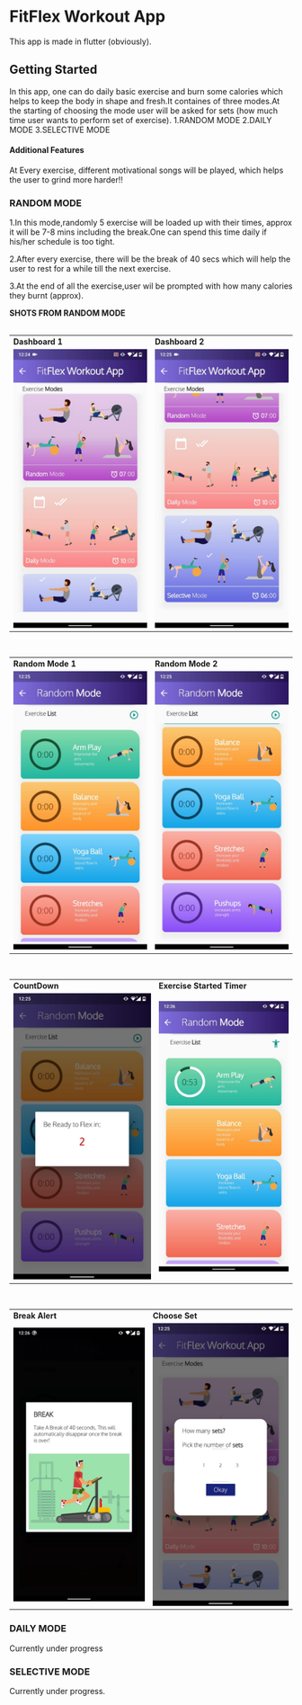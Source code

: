 # FitFlex Workout App

This app is made in flutter (obviously).

## Getting Started
In this app, one can do daily basic exercise and burn some calories which helps to keep the body in shape and fresh.It containes of three modes.At the starting of choosing the mode user will be asked for sets (how much time user wants to perform set of exercise).
1.RANDOM MODE
2.DAILY MODE
3.SELECTIVE MODE

#### Additional Features
At Every exercise, different motivational songs will be played, which helps the user to grind more harder!! 

### RANDOM MODE
1.In this mode,randomly 5 exercise will be loaded up with their times, approx it will be 7-8 mins including the break.One can spend this time daily if his/her schedule is too tight.

2.After every exercise, there will be the break of 40 secs which will help the user to rest for a while till the next exercise.

3.At the end of all the exercise,user wil be prompted with how many calories they burnt (approx).


<b>SHOTS FROM RANDOM MODE</b>
<br>
<br>
<table>
  <tr>
    <td><b>Dashboard 1</b></td>
     <td><b>Dashboard 2</b></td>
  </tr>
  <tr>
    <td><img src="/screenshots/dashboard1.jpeg" ></td>
    <td><img src="/screenshots/dasshboard2.jpeg"></td>
   
  </tr>
</table>
<br>
<table>
  <tr>
    <td><b>Random Mode 1</b></td>
     <td><b>Random Mode 2</b></td>
  </tr>
  <tr>
    <td><img src="/screenshots/random_mode1.jpeg" ></td>
    <td><img src="/screenshots/random_mode2.jpeg"></td>
   
  </tr>
</table>

<br>

<table>
  <tr>
    <td><b>CountDown</b></td>
     <td><b>Exercise Started Timer</b></td>
  </tr>
  <tr>
    <td><img src="/screenshots/countdown.jpeg" ></td>
    <td><img src="/screenshots/timerstart.jpeg"></td>
   
  </tr>
</table>

<br>

<table>
  <tr>
    <td><b>Break Alert</b></td>
     <td><b>Choose Set</b></td>
  </tr>
  <tr>
    <td><img src="/screenshots/breakpopup.jpeg" ></td>
    <td><img src="/screenshots/sets.jpeg"></td>
   
  </tr>
</table>



### DAILY MODE
Currently under progress

### SELECTIVE MODE
Currently under progress.



